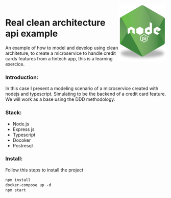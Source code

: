 <img src="https://github.com/damiancipolat/node-bff/blob/master/doc/node.png?raw=true" width="150px" align="right" />

# Real clean architecture api example
An example of how to model and develop using clean architeture, to create a microservice to handle credit cards features from a fintech app, this is a learning exercice.

### Introduction:
In this case I present a modeling scenario of a microservice created with nodejs and typescript. Simulating to be the backend of a credit card feature.
We will work as a base using the DDD methodology.

### Stack:
- Node.js
- Express js
- Typescript
- Docoker
- Postresql

### Install:
Follow this steps to install the project

```console
npm install
docker-compose up -d
npm start
```


